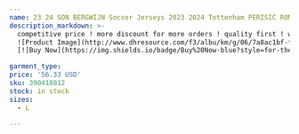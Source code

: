 ```yaml
---
name: 23 24 SON BERGWIJN Soccer Jerseys 2023 2024 Tottenham PERISIC ROMERO REGUILON KULUSEVSKI BENTANCUR RICHARLISON KANE MADDISON Men KIDS Football shirt
description_markdown: >-
  competitive price ! more discount for more orders ! quality first ! with customers.We look forward to renewing our acquaintances with older high quality, If you have any questions, please just feel free to contact us. Hope you enjoy your purchase. Badge print, name and number can be customized, children's clothes can be free socks, specific requirements please leave a message The jersey is light, relaxed and comfortable to wear. It can be worn with a variety of pants for casual, party, beach, club, everyday and summer wear.syi
  ![Product Image](http://www.dhresource.com/f3/albu/km/g/06/7a8ac1bf-f550-4fbe-b75b-3cd295e8ce03.jpg)
  [![Buy Now](https://img.shields.io/badge/Buy%20Now-blue?style=for-the-badge&logo=none)](https://www.tkqlhce.com/click-100820740-14451685?url=http%3A%2F%2Fwww.dhgate.com%2Fproduct%2F16-17-new-montreal-impact-soccer-jerseys%2F390418812.html)

garment_type:
price: '56.33 USD'
sku: 390418812
stock: in stock
sizes:
  - L

---
```

